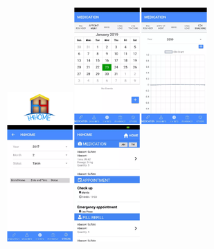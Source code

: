 <p float="left">
    <img src="sample_images/h4homelogo.png" width="30%">
	<img src="sample_images/h4home-1.jpg" width="30%">
	<img src="sample_images/h4home-2.jpg" width="30%">
	<img src="sample_images/h4home-3.jpg" width="30%">
	<img src="sample_images/h4home-4.jpg" width="30%">
</p>
